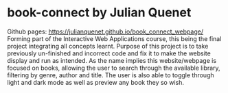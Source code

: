 # book-connect by Julian Quenet
Github pages: https://julianquenet.github.io/book_connect_webpage/
Forming part of the Interactive Web Applications course, this being the final project integrating all concepts learnt.
Purpose of this project is to take previously un-finished and incorrect code and fix it to make the website display and run as intended.
As the name implies this website/webpage is focused on books, allowing the user to search through the available library, filtering by genre, author and title. The user is also able to toggle through light and dark mode as well as preview any book they so wish.
